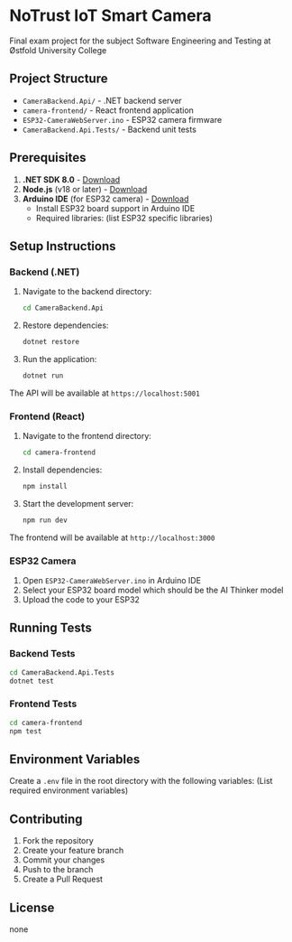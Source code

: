 # NoTrust IoT Smart Camera

Final exam project for the subject Software Engineering and Testing at Østfold University College

## Project Structure
- `CameraBackend.Api/` - .NET backend server
- `camera-frontend/` - React frontend application
- `ESP32-CameraWebServer.ino` - ESP32 camera firmware
- `CameraBackend.Api.Tests/` - Backend unit tests

## Prerequisites
1. **.NET SDK 8.0** - [Download](https://dotnet.microsoft.com/download/dotnet/8.0)
2. **Node.js** (v18 or later) - [Download](https://nodejs.org/)
3. **Arduino IDE** (for ESP32 camera) - [Download](https://www.arduino.cc/en/software)
   - Install ESP32 board support in Arduino IDE
   - Required libraries: (list ESP32 specific libraries)

## Setup Instructions

### Backend (.NET)
1. Navigate to the backend directory:
   ```bash
   cd CameraBackend.Api
   ```
2. Restore dependencies:
   ```bash
   dotnet restore
   ```
3. Run the application:
   ```bash
   dotnet run
   ```
The API will be available at `https://localhost:5001`

### Frontend (React)
1. Navigate to the frontend directory:
   ```bash
   cd camera-frontend
   ```
2. Install dependencies:
   ```bash
   npm install
   ```
3. Start the development server:
   ```bash
   npm run dev
   ```
The frontend will be available at `http://localhost:3000`

### ESP32 Camera
1. Open `ESP32-CameraWebServer.ino` in Arduino IDE
2. Select your ESP32 board model which should be the AI Thinker model
3. Upload the code to your ESP32

## Running Tests
### Backend Tests
```bash
cd CameraBackend.Api.Tests
dotnet test
```

### Frontend Tests
```bash
cd camera-frontend
npm test
```

## Environment Variables
Create a `.env` file in the root directory with the following variables:
(List required environment variables)

## Contributing
1. Fork the repository
2. Create your feature branch
3. Commit your changes
4. Push to the branch
5. Create a Pull Request

## License
none